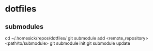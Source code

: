 dotfiles
========

## submodules

cd ~/.homesick/repos/dotfiles/
git submodule add <remote_repository> <path/to/submodule>
git submodule init
git submodule update


